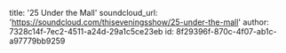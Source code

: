 title: '25 Under the Mall'
soundcloud_url: 'https://soundcloud.com/thiseveningsshow/25-under-the-mall'
author: 7328c14f-7ec2-4511-a24d-29a1c5ce23eb
id: 8f29396f-870c-4f07-ab1c-a97779bb9259
